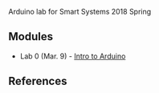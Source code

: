 Arduino lab for Smart Systems 2018 Spring

## Modules

* Lab 0 (Mar. 9) - [Intro to Arduino](lab0/README.md)


## References 
